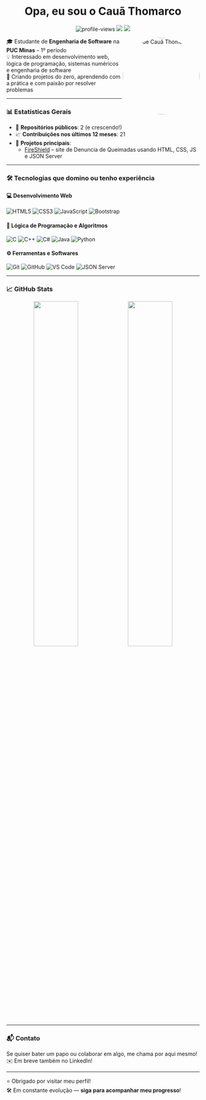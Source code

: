 <h1 align="center">Opa, eu sou o Cauã Thomarco</h1>

<p align="center">
  <img src="https://komarev.com/ghpvc/?username=CauaThomarco&label=Visualizações%20do%20perfil&color=0e75b6&style=flat" alt="profile-views" />
  <img src="https://img.shields.io/github/followers/CauaThomarco?label=Seguidores&style=social" />
  <img src="https://img.shields.io/github/stars/CauaThomarco?label=Stars&style=social" />
</p>

<img align="right" src="assets/img/CauãThomarco.jpg" width="200" alt="Foto de Cauã Thomarco" style="border-radius: 50%;" />

🎓 Estudante de **Engenharia de Software** na **PUC Minas** – 1º período  
💡 Interessado em desenvolvimento web, lógica de programação, sistemas numéricos e engenharia de software  
🚀 Criando projetos do zero, aprendendo com a prática e com paixão por resolver problemas

---

### 📊 Estatísticas Gerais

- 🔢 **Repositórios públicos**: 2 (e crescendo!)
- 📈 **Contribuições nos últimos 12 meses**: 21
- 📂 **Projetos principais**:
  - [FireShield](https://github.com/ICEI-PUC-Minas-PMGES-TI/pmg-es-2025-1-ti1-2401100-fireshield.git) – site de Denuncia de Queimadas usando HTML, CSS, JS e JSON Server

---

### 🛠️ Tecnologias que domino ou tenho experiência

#### 💻 Desenvolvimento Web
![HTML5](https://img.shields.io/badge/-HTML5-E34F26?style=flat&logo=html5&logoColor=white)
![CSS3](https://img.shields.io/badge/-CSS3-1572B6?style=flat&logo=css3)
![JavaScript](https://img.shields.io/badge/-JavaScript-F7DF1E?style=flat&logo=javascript&logoColor=black)
![Bootstrap](https://img.shields.io/badge/-Bootstrap-7952B3?style=flat&logo=bootstrap)

#### 🧠 Lógica de Programação e Algoritmos
![C](https://img.shields.io/badge/-C-00599C?style=flat&logo=c&logoColor=white)
![C++](https://img.shields.io/badge/-C++-00599C?style=flat&logo=cplusplus&logoColor=white)
![C#](https://img.shields.io/badge/-C%23-239120?style=flat&logo=csharp&logoColor=white)
![Java](https://img.shields.io/badge/-Java-007396?style=flat&logo=java&logoColor=white)
![Python](https://img.shields.io/badge/-Python-3776AB?style=flat&logo=python&logoColor=white)

#### ⚙️ Ferramentas e Softwares
![Git](https://img.shields.io/badge/-Git-F05032?style=flat&logo=git&logoColor=white)
![GitHub](https://img.shields.io/badge/-GitHub-181717?style=flat&logo=github)
![VS Code](https://img.shields.io/badge/-VS%20Code-007ACC?style=flat&logo=visual-studio-code)
![JSON Server](https://img.shields.io/badge/-JSON%20Server-black?style=flat&logo=json&logoColor=white)

---

### 📈 GitHub Stats

<p align="center">
  <img src="https://github-readme-stats.vercel.app/api?username=CauaThomarco&show_icons=true&theme=github_dark" width="48%" />
  <img src="https://github-readme-stats.vercel.app/api/top-langs/?username=CauaThomarco&layout=compact&theme=github_dark" width="48%" />
</p>

---

### 📬 Contato

Se quiser bater um papo ou colaborar em algo, me chama por aqui mesmo!  
✉️ Em breve também no LinkedIn!

---

⭐ Obrigado por visitar meu perfil!  
🛠️ Em constante evolução — **siga para acompanhar meu progresso**!
